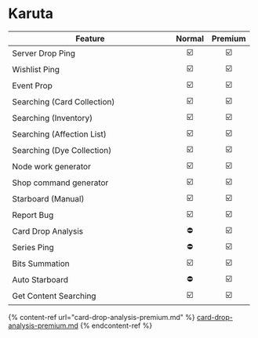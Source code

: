 # Karuta

<table><thead><tr><th width="318.3333333333333">Feature</th><th align="center">Normal</th><th align="center">Premium</th></tr></thead><tbody><tr><td>Server Drop Ping</td><td align="center"><span data-gb-custom-inline data-tag="emoji" data-code="2611">☑️</span></td><td align="center"><span data-gb-custom-inline data-tag="emoji" data-code="2611">☑️</span></td></tr><tr><td>Wishlist Ping</td><td align="center"><span data-gb-custom-inline data-tag="emoji" data-code="2611">☑️</span></td><td align="center"><span data-gb-custom-inline data-tag="emoji" data-code="2611">☑️</span></td></tr><tr><td>Event Prop</td><td align="center"><span data-gb-custom-inline data-tag="emoji" data-code="2611">☑️</span></td><td align="center"><span data-gb-custom-inline data-tag="emoji" data-code="2611">☑️</span></td></tr><tr><td>Searching (Card Collection)</td><td align="center"><span data-gb-custom-inline data-tag="emoji" data-code="2611">☑️</span></td><td align="center"><span data-gb-custom-inline data-tag="emoji" data-code="2611">☑️</span></td></tr><tr><td>Searching (Inventory)</td><td align="center"><span data-gb-custom-inline data-tag="emoji" data-code="2611">☑️</span></td><td align="center"><span data-gb-custom-inline data-tag="emoji" data-code="2611">☑️</span></td></tr><tr><td>Searching (Affection List)</td><td align="center"><span data-gb-custom-inline data-tag="emoji" data-code="2611">☑️</span></td><td align="center"><span data-gb-custom-inline data-tag="emoji" data-code="2611">☑️</span></td></tr><tr><td>Searching (Dye Collection)</td><td align="center"><span data-gb-custom-inline data-tag="emoji" data-code="2611">☑️</span></td><td align="center"><span data-gb-custom-inline data-tag="emoji" data-code="2611">☑️</span></td></tr><tr><td>Node work generator</td><td align="center"><span data-gb-custom-inline data-tag="emoji" data-code="2611">☑️</span></td><td align="center"><span data-gb-custom-inline data-tag="emoji" data-code="2611">☑️</span></td></tr><tr><td>Shop command generator</td><td align="center"><span data-gb-custom-inline data-tag="emoji" data-code="2611">☑️</span></td><td align="center"><span data-gb-custom-inline data-tag="emoji" data-code="2611">☑️</span></td></tr><tr><td>Starboard (Manual)</td><td align="center"><span data-gb-custom-inline data-tag="emoji" data-code="2611">☑️</span></td><td align="center"><span data-gb-custom-inline data-tag="emoji" data-code="2611">☑️</span></td></tr><tr><td>Report Bug</td><td align="center"><span data-gb-custom-inline data-tag="emoji" data-code="2611">☑️</span></td><td align="center"><span data-gb-custom-inline data-tag="emoji" data-code="2611">☑️</span></td></tr><tr><td>Card Drop Analysis</td><td align="center"><span data-gb-custom-inline data-tag="emoji" data-code="26d4">⛔</span></td><td align="center"><span data-gb-custom-inline data-tag="emoji" data-code="2611">☑️</span></td></tr><tr><td>Series Ping</td><td align="center"><span data-gb-custom-inline data-tag="emoji" data-code="26d4">⛔</span></td><td align="center"><span data-gb-custom-inline data-tag="emoji" data-code="2611">☑️</span></td></tr><tr><td>Bits Summation</td><td align="center"><span data-gb-custom-inline data-tag="emoji" data-code="2611">☑️</span></td><td align="center"><span data-gb-custom-inline data-tag="emoji" data-code="2611">☑️</span></td></tr><tr><td>Auto Starboard</td><td align="center"><span data-gb-custom-inline data-tag="emoji" data-code="26d4">⛔</span></td><td align="center"><span data-gb-custom-inline data-tag="emoji" data-code="2611">☑️</span></td></tr><tr><td>Get Content Searching</td><td align="center"><span data-gb-custom-inline data-tag="emoji" data-code="2611">☑️</span></td><td align="center"><span data-gb-custom-inline data-tag="emoji" data-code="2611">☑️</span></td></tr></tbody></table>

{% content-ref url="card-drop-analysis-premium.md" %}
[card-drop-analysis-premium.md](card-drop-analysis-premium.md)
{% endcontent-ref %}

